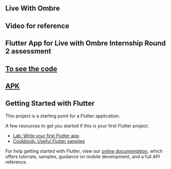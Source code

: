 ## Live With Ombre

## Video for reference
 
 ## Flutter App for Live with Ombre Internship Round 2 assessment
 ## [To see the code](https://github.com/mad-skull/Ombre)
 ## [APK](https://github.com/mad-skull/Ombre/tree/main/build/app/outputs/flutter-apk)









## Getting Started with Flutter

This project is a starting point for a Flutter application.

A few resources to get you started if this is your first Flutter project:

- [Lab: Write your first Flutter app](https://flutter.dev/docs/get-started/codelab)
- [Cookbook: Useful Flutter samples](https://flutter.dev/docs/cookbook)

For help getting started with Flutter, view our
[online documentation](https://flutter.dev/docs), which offers tutorials,
samples, guidance on mobile development, and a full API reference.
